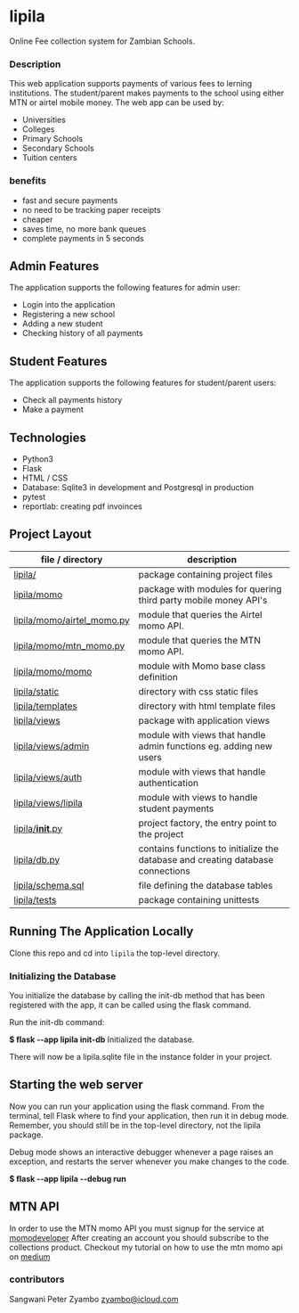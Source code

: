 # lipila
Online Fee collection system for Zambian Schools.
### Description 
This web application supports payments of various fees to lerning institutions. The student/parent makes payments to the school using either MTN or airtel mobile money. The web app can be used by:
- Universities
- Colleges
- Primary Schools
- Secondary Schools
- Tuition centers

### benefits
- fast and secure payments
- no need to be tracking paper receipts
- cheaper
- saves time, no more bank queues
- complete payments in 5 seconds

## Admin Features
The application supports the following features for admin user:
- Login into the application
- Registering a new school
- Adding a new student
- Checking history of all payments

## Student Features
The application supports the following features for student/parent users:
- Check all payments history
- Make a payment

## Technologies
- Python3
- Flask
- HTML / CSS
- Database: Sqlite3 in development and Postgresql in production
- pytest
- reportlab: creating pdf invoinces

## Project Layout
|file / directory | description |
|-------------------------|----------------|
|[lipila/](./lipila)|package containing project files|
|[lipila/momo](./lipila/momo)|package with modules for quering third party mobile money API's|
|[lipila/momo/airtel_momo.py](./lipila/momo/airtel_momo.py)|module that queries the Airtel momo API.|
|[lipila/momo/mtn_momo.py](./lipila/momo/mtn_momo.py)|module that queries the MTN momo API.|
|[lipila/momo/momo](./lipila/momo/momo)|module with Momo base class definition|
|[lipila/static](./lipila/static)|directory with css static files|
|[lipila/templates](./lipila/templates)|directory with html template files|
|[lipila/views](./lipila/views)|package with application views|
|[lipila/views/admin](./lipila/views/admin)|module with views that handle admin functions eg. adding new users|
|[lipila/views/auth](./lipila/views/auth)|module with views that handle authentication|
|[lipila/views/lipila](./lipila/views/lipila)|module with views to handle student payments|
|[lipila/__init__.py](./lipila/__init__.py)| project factory, the entry point to the project|
|[lipila/db.py](./lipila/db.py)| contains functions to initialize the database and creating database connections|
|[lipila/schema.sql](./lipila/schema.sql)| file defining the database tables|
|[lipila/tests](./lipila/tests)| package containing unittests|

## Running The Application Locally
Clone this repo and cd into `lipila` the top-level directory.

### Initializing the Database
You initialize the database by calling the init-db method that has been registered with the app, it can be called using the flask command.

Run the init-db command:

**$ flask --app lipila init-db**
Initialized the database.

There will now be a lipila.sqlite file in the instance folder in your project.

## Starting the web server
Now you can run your application using the flask command. From the terminal, tell Flask where to find your application, then run it in debug mode. Remember, you should still be in the top-level directory, not the lipila package.

Debug mode shows an interactive debugger whenever a page raises an exception, and restarts the server whenever you make changes to the code.

**$ flask --app lipila --debug run**

## MTN API
In order to use the MTN momo API you must signup for the service at [momodeveloper](https://momodeveloper.mtn.com)
After creating an account you should subscribe to the collections product.
Checkout my tutorial on how to use the mtn momo api on [medium]()

### contributors
Sangwani Peter Zyambo zyambo@icloud.com
